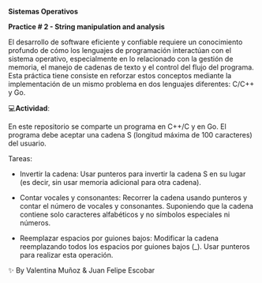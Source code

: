 **Sistemas Operativos**

**Practice # 2 - String manipulation and analysis**

El desarrollo de software eficiente y confiable requiere un conocimiento profundo de cómo los lenguajes de programación interactúan con el sistema operativo, especialmente en lo relacionado con la gestión de memoria, el manejo de cadenas de texto y el control del flujo del programa. Esta práctica tiene consiste en reforzar estos conceptos mediante la implementación de un mismo problema en dos lenguajes diferentes: C/C++ y Go. 

💻**Actividad**: 

En este repositorio se comparte un programa en C++/C y en Go. El programa debe aceptar una cadena S (longitud máxima de 100 caracteres) del usuario. 

Tareas: 

- Invertir la cadena: Usar punteros para invertir la cadena S en su lugar (es decir, sin usar memoria adicional para otra cadena). 

- Contar vocales y consonantes: Recorrer la cadena usando punteros y contar el número de vocales y consonantes. Suponiendo que la cadena contiene solo caracteres alfabéticos y no símbolos especiales ni números. 

- Reemplazar espacios por guiones bajos: Modificar la cadena reemplazando todos los espacios por guiones bajos (_). Usar punteros para realizar esta operación.




✨ By Valentina Muñoz & Juan Felipe Escobar
